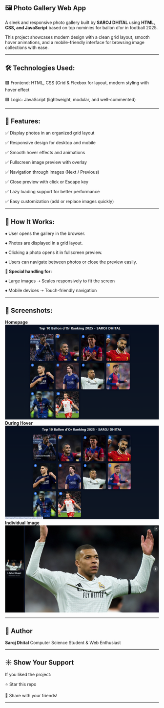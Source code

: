 ## 🖼️ **Photo Gallery Web App**

A sleek and responsive photo gallery built by **SAROJ DHITAL** using **HTML, CSS, and JavaScript** based on top nominies for ballon d'or in football 2025. 

This project showcases modern design with a clean grid layout, smooth hover animations, and a mobile-friendly interface for browsing image collections with ease.
***


## 🛠️ **Technologies Used:**

🟩 Frontend: HTML, CSS (Grid & Flexbox for layout, modern styling with hover effect

🟩 Logic: JavaScript (lightweight, modular, and well-commented)
***


## 🔑 **Features:**

✅ Display photos in an organized grid layout

✅ Responsive design for desktop and mobile

✅ Smooth hover effects and animations

✅ Fullscreen image preview with overlay

✅ Navigation through images (Next / Previous)

✅ Close preview with click or Escape key

✅ Lazy loading support for better performance

✅ Easy customization (add or replace images quickly)
***


## 🚀 **How It Works:**

♦️ User opens the gallery in the browser.

♦️ Photos are displayed in a grid layout.

♦️ Clicking a photo opens it in fullscreen preview.

♦️ Users can navigate between photos or close the preview easily.

**🎯 Special handling for:**

♦️ Large images ➝ Scales responsively to fit the screen

♦️ Mobile devices ➝ Touch-friendly navigation
***


## 📸 **Screenshots:**
**Homepage**
![alt text](https://github.com/Git-Hub-dot/Photo_Gallery_Project/blob/4b7f91c4bccaf5ba7df87bff4abf75bb934f0f31/Homepage.png)
**During Hover**
![alt text](https://github.com/Git-Hub-dot/Photo_Gallery_Project/blob/4b7f91c4bccaf5ba7df87bff4abf75bb934f0f31/During%20Hover.png)
**Individual Image**
![alt text](https://github.com/Git-Hub-dot/Photo_Gallery_Project/blob/4b7f91c4bccaf5ba7df87bff4abf75bb934f0f31/Individual%20Image.png)
***


## 🙌 **Author**

**Saroj Dhital**
Computer Science Student & Web Enthusiast
***

## ☀️ **Show Your Support**

If you liked the project:

⭐ Star this repo  

🔗 Share with your friends!
***
